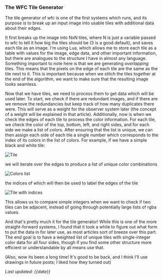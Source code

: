 ### The WFC Tile Generator

The tile generator of wfc is one of the first systems which runs, and its purpose is to break up an input image into usable tiles with additional data about their edges.

It first breaks up the image into NxN tiles, where N is just a variable passed to wfc to tell it how big the tiles should be (3 is a good default), and saves each tile as an image. I'm using Lua, which allows me to store each tile as a table with values for the image, edge data, and other important information, but there are analogues to the structure I have in almost any language. Something important to note here is that we are generating _overlapping_ tiles. This means that the pixels on the edge of each tile are the same as the tile next to it. This is important because when we stitch the tiles together at the end of the algorithm, we want to make sure that the resulting image looks seamless.

Now that we have tiles, we need to process them to get data which will be used later. To start, we check if there are redundant images, and if there are we remove the redundancies but keep track of how many duplicates there were. This will serve as a weight for the observer system later (the concept of a weight will be explained in that article). Additionally, now is when we check the edges of each tile to process the color information. For each tile, we check the color of the top, bottom, left, and right sides, and for each side we make a list of colors. After ensuring that the list is unique, we can then assign each side of each tile a single number which corresponds to the index of its colors in the list of colors.
For example, if we have a simple black and white tile:

![Tile](/assets/images/post-3/notes-1.png)

we will iterate over the edges to produce a list of unique color combinations

![Colors list](/assets/images/post-3/notes-2.png)

the indices of which will then be used to label the edges of the tile

![Tile with indices](/assets/images/post-3/notes-3.png)

This allows us to compare simple integers when we want to check if two tiles can be adjacent, instead of going through potentially large lists of rgba values.

And that's pretty much it for the tile generator! While this is one of the more straight-forward systems, I found that it took a while to figure out what form to put the data in for later use, as most articles sort of breeze over this part. The end goal is to have a weighted list of unique tiles with single-integer color data for all four sides, though if you find some other structure more efficient or understandable by all means use that.

(Also, wow its been a long time! It's good to be back, and I think I'll use drawings in future posts; I liked how they turned out)

*Last updated: {{date}}*
